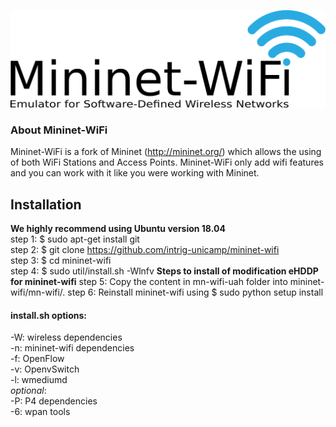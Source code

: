 ![](https://github.com/ramonfontes/miscellaneous/blob/master/mininet-wifi/mininet-wifi-logo.png)

### About Mininet-WiFi
Mininet-WiFi is a fork of Mininet (http://mininet.org/) which allows the using of both WiFi Stations and Access Points. 
Mininet-WiFi only add wifi features and you can work with it like you were working with Mininet.   

## Installation  
**We highly recommend using Ubuntu version 18.04**  
step 1: $ sudo apt-get install git  
step 2: $ git clone https://github.com/intrig-unicamp/mininet-wifi  
step 3: $ cd mininet-wifi  
step 4: $ sudo util/install.sh -Wlnfv
**Steps to install of modification eHDDP for mininet-wifi**
step 5: Copy the content in mn-wifi-uah folder into mininet-wifi/mn-wifi/.
step 6: Reinstall mininet-wifi using $ sudo python setup install

#### install.sh options:   
-W: wireless dependencies   
-n: mininet-wifi dependencies    
-f: OpenFlow   
-v: OpenvSwitch   
-l: wmediumd   
_optional_:  
-P: P4 dependencies    
-6: wpan tools


